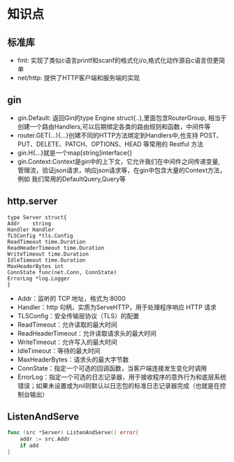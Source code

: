 # 知识点

## 标准库
* fmt: 实现了类似c语言printf和scanf的格式化i/o,格式化动作源自c语言但更简单
* net/http: 提供了HTTP客户端和服务端的实现

## gin
* gin.Default: 返回Gin的type Engine struct{..},里面包含RouterGroup,
相当于创建一个路由Handlers,可以后期绑定各类的路由规则和函数，中间件等
* router.GET(...){...}创建不同的HTTP方法绑定到Handlers中,也支持 
POST、PUT、DELETE、PATCH、OPTIONS、HEAD 等常用的 Restful 方法
* gin.H{...}就是一个map[string]interface{}
* gin.Context:Context是gin中的上下文，它允许我们在中间件之间传递变量,
管理流，验证json请求，响应json请求等，在gin中包含大量的Context方法，例如
我们常用的DefaultQuery,Query等

## http.server

```golang
type Server struct{
Addr    string
Handler Handler
TLSConfig *tls.Config
ReadTimeout time.Duration
ReadHeaderTimeout time.Duration
WriteTimeout time.Duration
IdleTimeout time.Duration
MaxHeaderBytes int
ConnState func(net.Conn, ConnState)
ErrorLog *log.Logger
}
```
* Addr：监听的 TCP 地址，格式为:8000
* Handler：http 句柄，实质为ServeHTTP，用于处理程序响应 HTTP 请求
* TLSConfig：安全传输层协议（TLS）的配置
* ReadTimeout：允许读取的最大时间
* ReadHeaderTimeout：允许读取请求头的最大时间
* WriteTimeout：允许写入的最大时间
* IdleTimeout：等待的最大时间
* MaxHeaderBytes：请求头的最大字节数
* ConnState：指定一个可选的回调函数，当客户端连接发生变化时调用
* ErrorLog：指定一个可选的日志记录器，用于接收程序的意外行为和底层系统错误；如果未设置或为nil则默认以日志包的标准日志记录器完成（也就是在控制台输出）

## ListenAndServe

```go
func (src *Server) ListenAndServe() error{
	addr := src.Addr
	if add
}
```